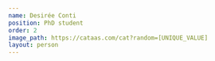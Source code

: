 ```yaml
---
name: Desirée Conti
position: PhD student
order: 2
image_path: https://cataas.com/cat?random=[UNIQUE_VALUE]
layout: person
---
```

